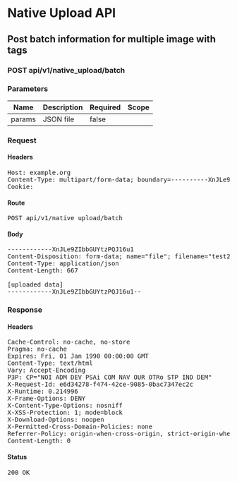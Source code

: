# Native Upload API

## Post batch information for multiple image with tags

### POST api/v1/native_upload/batch

### Parameters

| Name | Description | Required | Scope |
|------|-------------|----------|-------|
| params | JSON file | false |  |

### Request

#### Headers

<pre>Host: example.org
Content-Type: multipart/form-data; boundary=----------XnJLe9ZIbbGUYtzPQJ16u1
Cookie: </pre>

#### Route

<pre>POST api/v1/native_upload/batch</pre>

#### Body

<pre>------------XnJLe9ZIbbGUYtzPQJ16u1
Content-Disposition: form-data; name="file"; filename="test20190408-252-1mr1upl.json"
Content-Type: application/json
Content-Length: 667

[uploaded data]
------------XnJLe9ZIbbGUYtzPQJ16u1--</pre>

### Response

#### Headers

<pre>Cache-Control: no-cache, no-store
Pragma: no-cache
Expires: Fri, 01 Jan 1990 00:00:00 GMT
Content-Type: text/html
Vary: Accept-Encoding
P3P: CP=&quot;NOI ADM DEV PSAi COM NAV OUR OTRo STP IND DEM&quot;
X-Request-Id: e6d34278-f474-42ce-9085-0bac7347ec2c
X-Runtime: 0.214996
X-Frame-Options: DENY
X-Content-Type-Options: nosniff
X-XSS-Protection: 1; mode=block
X-Download-Options: noopen
X-Permitted-Cross-Domain-Policies: none
Referrer-Policy: origin-when-cross-origin, strict-origin-when-cross-origin
Content-Length: 0</pre>

#### Status

<pre>200 OK</pre>


